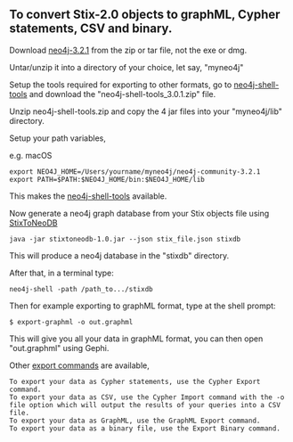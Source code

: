 ## To convert Stix-2.0 objects to graphML, Cypher statements, CSV and binary.

Download [neo4j-3.2.1](https://neo4j.com/download/other-releases/) from the zip or tar file, 
not the exe or dmg.

Untar/unzip it into a directory of your choice, let say, "myneo4j"

Setup the tools required for exporting to other formats, go to [neo4j-shell-tools](https://github.com/jexp/neo4j-shell-tools)
and download the "neo4j-shell-tools_3.0.1.zip" file.

Unzip neo4j-shell-tools.zip and copy the 4 jar files into your "myneo4j/lib" directory.

Setup your path variables, 

e.g. macOS

    export NEO4J_HOME=/Users/yourname/myneo4j/neo4j-community-3.2.1
    export PATH=$PATH:$NEO4J_HOME/bin:$NEO4J_HOME/lib

This makes the [neo4j-shell-tools](https://github.com/jexp/neo4j-shell-tools) available.

Now generate a neo4j graph database from your Stix objects file using [StixToNeoDB](https://github.com/workingDog/StixToNeoDB)

    java -jar stixtoneodb-1.0.jar --json stix_file.json stixdb

This will produce a neo4j database in the "stixdb" directory.

After that, in a terminal type:

    neo4j-shell -path /path_to.../stixdb

Then for example exporting to graphML format, type at the shell prompt: 

    $ export-graphml -o out.graphml

This will give you all your data in graphML format, you can then open "out.graphml" using Gephi.

Other [export commands](https://github.com/jexp/neo4j-shell-tools#export) are available, 

    To export your data as Cypher statements, use the Cypher Export command.
    To export your data as CSV, use the Cypher Import command with the -o file option which will output the results of your queries into a CSV file.
    To export your data as GraphML, use the GraphML Export command.
    To export your data as a binary file, use the Export Binary command.
